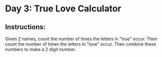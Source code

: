 # Day 3: True Love Calculator

## Instructions:

Given 2 names, count the number of times the letters in "true" occur. Then count the number of times the letters in "love" occur. Then combine these numbers to make a 2 digit number.

